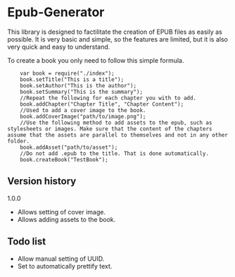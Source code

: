 Epub-Generator
==============

This library is designed to factilitate the creation of EPUB files as easily as possible. It is very basic and simple, so the features are limited, but it is also very quick and easy to understand.

To create a book you only need to follow this simple formula.

        var book = require("./index");
        book.setTitle("This is a title");
        book.setAuthor("This is the author");
        book.setSummary("This is the summary");
        //Repeat the following for each chapter you with to add.
        book.addChapter("Chapter Title", "Chapter Content");
        //Used to add a cover image to the book.
        book.addCoverImage("path/to/image.png");
        //Use the following method to add assets to the epub, such as stylesheets or images. Make sure that the content of the chapters assume that the assets are parallel to themselves and not in any other folder.
        book.addAsset("path/to/asset");
        //Do not add .epub to the title. That is done automatically.
        book.createBook("TestBook");


Version history
---------------
1.0.0
- Allows setting of cover image.
- Allows adding assets to the book.



Todo list
---------
- Allow manual setting of UUID.
- Set to automatically prettify text.
